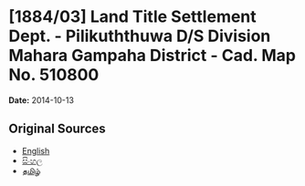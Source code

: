 # [1884/03] Land Title Settlement Dept. - Pilikuththuwa D/S Division Mahara Gampaha District - Cad. Map No. 510800

**Date:** 2014-10-13

## Original Sources

- [English](https://documents.gov.lk/view/extra-gazettes/2014/10/1884-03_E.pdf)
- [සිංහල](https://documents.gov.lk/view/extra-gazettes/2014/10/1884-03_S.pdf)
- [தமிழ்](https://documents.gov.lk/view/extra-gazettes/2014/10/1884-03_T.pdf)

